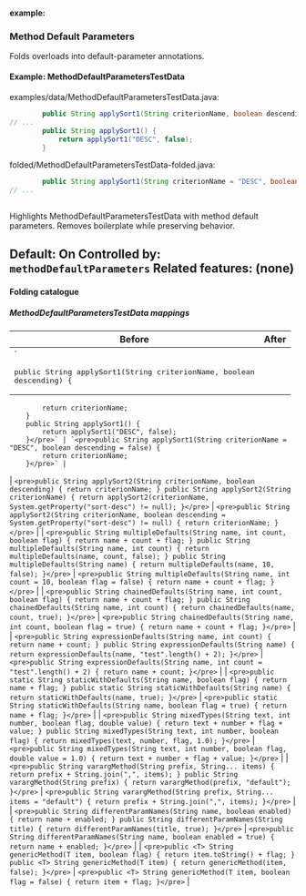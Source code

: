 #### example:

### Method Default Parameters
Folds overloads into default-parameter annotations.

#### Example: MethodDefaultParametersTestData

examples/data/MethodDefaultParametersTestData.java:
```java
        public String applySort1(String criterionName, boolean descending) {
// ...
        public String applySort1() {
            return applySort1("DESC", false);
        }
```

folded/MethodDefaultParametersTestData-folded.java:
```java
        public String applySort1(String criterionName = "DESC", boolean descending = false) {
// ...
        
```

Highlights MethodDefaultParametersTestData with method default parameters.
Removes boilerplate while preserving behavior.

Default: On
Controlled by: `methodDefaultParameters`
Related features: (none)
---

#### Folding catalogue

##### MethodDefaultParametersTestData mappings
| Before | After |
| --- | --- |
| `<pre>public String applySort1(String criterionName, boolean descending) {
            return criterionName;
        }
        public String applySort1() {
            return applySort1("DESC", false);
        }</pre>` | `<pre>public String applySort1(String criterionName = "DESC", boolean descending = false) {
            return criterionName;
        }</pre>` |
| `<pre>public String applySort2(String criterionName, boolean descending) {
            return criterionName;
        }
        public String applySort2(String criterionName) {
            return applySort2(criterionName, System.getProperty("sort-desc") != null);
        }</pre>` | `<pre>public String applySort2(String criterionName, boolean descending = System.getProperty("sort-desc") != null) {
            return criterionName;
        }</pre>` |
| `<pre>public String multipleDefaults(String name, int count, boolean flag) {
            return name + count + flag;
        }
        public String multipleDefaults(String name, int count) {
            return multipleDefaults(name, count, false);
        }
        public String multipleDefaults(String name) {
            return multipleDefaults(name, 10, false);
        }</pre>` | `<pre>public String multipleDefaults(String name, int count = 10, boolean flag = false) {
            return name + count + flag;
        }</pre>` |
| `<pre>public String chainedDefaults(String name, int count, boolean flag) {
            return name + count + flag;
        }
        public String chainedDefaults(String name, int count) {
            return chainedDefaults(name, count, true);
        }</pre>` | `<pre>public String chainedDefaults(String name, int count, boolean flag = true) {
            return name + count + flag;
        }</pre>` |
| `<pre>public String expressionDefaults(String name, int count) {
            return name + count;
        }
        public String expressionDefaults(String name) {
            return expressionDefaults(name, "test".length() + 2);
        }</pre>` | `<pre>public String expressionDefaults(String name, int count = "test".length() + 2) {
            return name + count;
        }</pre>` |
| `<pre>public static String staticWithDefaults(String name, boolean flag) {
            return name + flag;
        }
        public static String staticWithDefaults(String name) {
            return staticWithDefaults(name, true);
        }</pre>` | `<pre>public static String staticWithDefaults(String name, boolean flag = true) {
            return name + flag;
        }</pre>` |
| `<pre>public String mixedTypes(String text, int number, boolean flag, double value) {
            return text + number + flag + value;
        }
        public String mixedTypes(String text, int number, boolean flag) {
            return mixedTypes(text, number, flag, 1.0);
        }</pre>` | `<pre>public String mixedTypes(String text, int number, boolean flag, double value = 1.0) {
            return text + number + flag + value;
        }</pre>` |
| `<pre>public String varargMethod(String prefix, String... items) {
            return prefix + String.join(",", items);
        }
        public String varargMethod(String prefix) {
            return varargMethod(prefix, "default");
        }</pre>` | `<pre>public String varargMethod(String prefix, String... items = "default") {
            return prefix + String.join(",", items);
        }</pre>` |
| `<pre>public String differentParamNames(String name, boolean enabled) {
            return name + enabled;
        }
        public String differentParamNames(String title) {
            return differentParamNames(title, true);
        }</pre>` | `<pre>public String differentParamNames(String name, boolean enabled = true) {
            return name + enabled;
        }</pre>` |
| `<pre>public <T> String genericMethod(T item, boolean flag) {
            return item.toString() + flag;
        }
        public <T> String genericMethod(T item) {
            return genericMethod(item, false);
        }</pre>` | `<pre>public <T> String genericMethod(T item, boolean flag = false) {
            return item + flag;
        }</pre>` |
